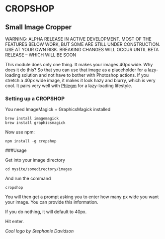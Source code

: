 # CROPSHOP
## Small Image Cropper

WARNING: ALPHA RELEASE IN ACTIVE DEVELOPMENT. MOST OF THE FEATURES BELOW WORK, BUT SOME ARE STILL UNDER CONSTRUCTION. USE AT YOUR OWN RISK. BREAKING CHANGES WILL OCCUR UNTIL BETA RELEASE – WHICH WILL BE SOON

This module does only one thing. It makes your images 40px wide. Why does it do this? So that you can use that image as a placeholder for a lazy-loading solution and not have to bother with Photoshop actions. If you stretch a 40px wide image, it makes it look hazy and blurry, which is very cool. It pairs very well with [Phlegm]() for a lazy-loading lifestyle.

### Setting up a CROPSHOP

You need ImageMagick + GraphicsMagick installed

```
brew install imagemagick
brew install graphicsmagick
```

Now use npm:
```
npm install -g cropshop
```

###Usage

Get into your image directory

```
cd mysite/somedirectory/images
```

And run the command

```
cropshop
```

You will then get a prompt asking you to enter how many px wide you want your image. You can provide this information.

If you do nothing, it will default to 40px.

Hit enter.





*Cool logo by Stephanie Davidson*

